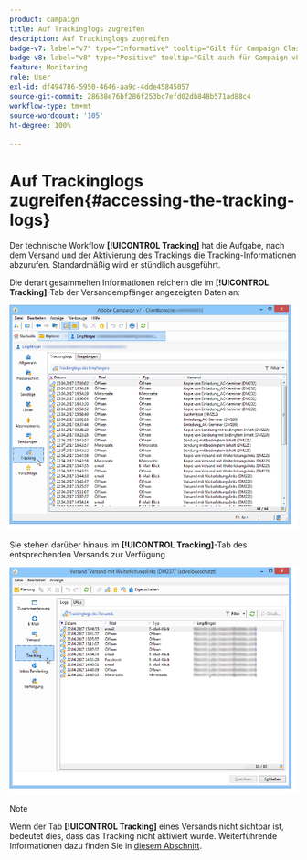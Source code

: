 ```yaml
---
product: campaign
title: Auf Trackinglogs zugreifen
description: Auf Trackinglogs zugreifen
badge-v7: label="v7" type="Informative" tooltip="Gilt für Campaign Classic v7"
badge-v8: label="v8" type="Positive" tooltip="Gilt auch für Campaign v8"
feature: Monitoring
role: User
exl-id: df494786-5950-4646-aa9c-4dde45845057
source-git-commit: 28638e76bf286f253bc7efd02db848b571ad88c4
workflow-type: tm+mt
source-wordcount: '105'
ht-degree: 100%

---
```


# Auf Trackinglogs zugreifen{#accessing-the-tracking-logs}

Der technische Workflow **[!UICONTROL Tracking]** hat die Aufgabe, nach dem Versand und der Aktivierung des Trackings die Tracking-Informationen abzurufen. Standardmäßig wird er stündlich ausgeführt.

Die derart gesammelten Informationen reichern die im **[!UICONTROL Tracking]**-Tab der Versandempfänger angezeigten Daten an:

![](assets/s_ncs_user_select_tracking_tab_from_recipient.png)

Sie stehen darüber hinaus im **[!UICONTROL Tracking]**-Tab des entsprechenden Versands zur Verfügung.

![](assets/s_ncs_user_select_tracking_tab_from_del.png)

>[!NOTE]
>
>Wenn der Tab **[!UICONTROL Tracking]** eines Versands nicht sichtbar ist, bedeutet dies, dass das Tracking nicht aktiviert wurde. Weiterführende Informationen dazu finden Sie in [diesem Abschnitt](how-to-configure-tracked-links.md).

